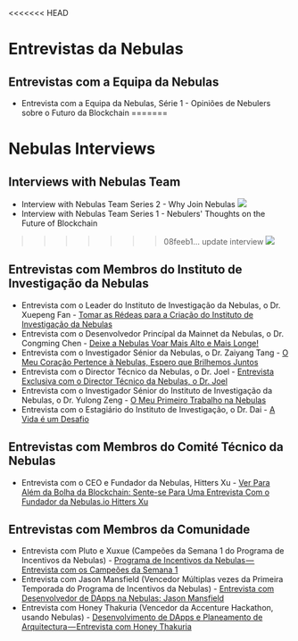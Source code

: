 <<<<<<< HEAD
# Entrevistas da Nebulas
## Entrevistas com a Equipa da Nebulas
- Entrevista com a Equipa da Nebulas, Série 1 - Opiniões de Nebulers sobre o Futuro da Blockchain
=======
# Nebulas Interviews
## Interviews with Nebulas Team
- Interview with Nebulas Team Series 2 - Why Join Nebulas
[![](https://cdn-images-1.medium.com/max/1200/1*exJ9m-BQqd28sTDhJYRkxQ.png)](https://youtu.be/xYRFGSDVFyA)
- Interview with Nebulas Team Series 1 - Nebulers' Thoughts on the Future of Blockchain
>>>>>>> 08feeb1... update interview
[![](https://blog.nebulas.io/wp-content/uploads/2018/12/hitters-%E6%80%9D%E8%80%83-960x540.jpg)](https://youtu.be/PNycEpiOBkE)

## Entrevistas com Membros do Instituto de Investigação da Nebulas
- Entrevista com o Leader do Instituto de Investigação da Nebulas, o Dr. Xuepeng Fan - [Tomar as Rédeas para a Criação do Instituto de Investigação da Nebulas](https://medium.com/nebulasio/take-the-lead-to-set-up-nebulas-research-institute-658073d64ee3)
- Entrevista com o Desenvolvedor Princípal da Mainnet da Nebulas, o Dr. Congming Chen - [Deixe a Nebulas Voar Mais Alto e Mais Longe!](https://medium.com/nebulasio/nebulas-researcher-dr-congming-chen-let-nebulas-fly-higher-and-farther-ea67c31954)
- Entrevista com o Investigador Sénior da Nebulas, o Dr. Zaiyang Tang - [O Meu Coração Pertence à Nebulas, Espero que Brilhemos Juntos](https://medium.com/nebulasio/my-heart-belongs-to-nebulas-i-hope-we-shine-together-bf4b2d2b5068)
- Entrevista com o Director Técnico da Nebulas, o Dr. Joel - [Entrevista Exclusiva com o Director Técnico da Nebulas, o Dr. Joel](https://medium.com/nebulasio/exclusive-interview-to-nebulas-technical-director-dr-joel-6ce0a21bd1a)
- Entrevista com o Investigador Sénior do Instituto de Investigação da Nebulas, o Dr. Yulong Zeng - [O Meu Primeiro Trabalho na Nebulas](https://medium.com/nebulasio/my-first-offer-at-nebulas-6103a260af72)
- Entrevista com o Estagiário do Instituto de Investigação, o Dr. Dai - [A Vida é um Desafio](https://medium.com/nebulasio/nebulas-an-excellent-platform-to-explore-the-blockchain-world-93ad1c7cccda)

## Entrevistas com Membros do Comité Técnico da Nebulas
- Entrevista com o CEO e Fundador da Nebulas, Hitters Xu - [Ver Para Além da Bolha da Blockchain: Sente-se Para Uma Entrevista Com o Fundador da Nebulas.io Hitters Xu](https://medium.com/nebulasio/seeing-through-the-blockchain-bubble-sitting-down-for-an-interview-with-nebulas-io-8e99ccb3b69f)

## Entrevistas com Membros da Comunidade
- Entrevista com Pluto e Xuxue (Campeões da Semana 1 do Programa de Incentivos da Nebulas) - [Programa de Incentivos da Nebulas — Entrevista com os Campeões da Semana 1](https://medium.com/nebulasio/nebulas-incentive-program-interview-with-the-champion-of-week-1-87497e1c33e0)
- Entrevista com Jason Mansfield (Vencedor Múltiplas vezes da Primeira Temporada do Programa de Incentivos da Nebulas) - [Entrevista com Desenvolvedor de DApps na Nebulas: Jason Mansfield](https://www.youtube.com/watch?v=hymsp-TsIcA)
- Entrevista com Honey Thakuria (Vencedor da Accenture Hackathon, usando Nebulas) - [Desenvolvimento de DApps e Planeamento de Arquitectura — Entrevista com Honey Thakuria](https://medium.com/nebulasio/dapp-development-and-architecture-design-interview-with-honey-thakuria-abf0fab0c19f)
